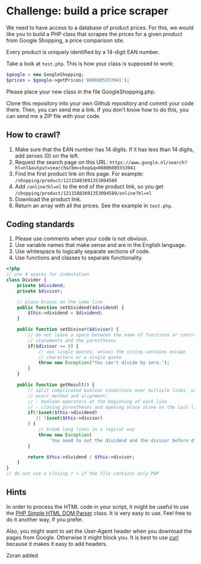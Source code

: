 Challenge: build a price scraper
================================

We need to have access to a database of product prices. For this, we would like
you to build a PHP class that scrapes the prices for a given product from Google
Shopping, a price comparison site.

Every product is uniquely identified by a 14-digit EAN number.

Take a look at `test.php`. This is how your class is supposed to work:

```php
$google = new GoogleShopping;
$prices = $google->getPrices('8806085553941');
```

Please place your new class in the file GoogleShopping.php.

Clone this repository into your own Github repository and commit your code
there. Then, you can send me a link. If you don't know how to do this, you can
send me a ZIP file with your code.

How to crawl?
-------------

1. Make sure that the EAN number has 14 digits. If it has less than 14 digits,
   add zeroes (0) on the left.
1. Request the search page on this URL:
   `https://www.google.nl/search?hl=nl&output=search&tbm=shop&q=08806085553941`
1. Find the first product link on this page. For example:
   `/shopping/product/12115883691353094589`
1. Add `/online?hl=nl` to the end of the product link, so you get
   `/shopping/product/12115883691353094589/online?hl=nl`
1. Download the product link.
1. Return an array with all the prices. See the example in `test.php`.

Coding standards
----------------

1. Please use comments when your code is not obvious.
1. Use variable names that make sense and are in the English language.
1. Use whitespace to logically separate sections of code.
1. Use functions and classes to separate functionality.

```php
<?php
// use 4 spaces for indentation
class Divider {
    private $dividend;
    private $divisor;

    // place braces on the same line
    public function setDividend($dividend) {
        $this->dividend = $dividend;
    }

    public function setDivisor($divisor) {
        // do not leave a space between the name of functions or control
        // statements and the parentheses
        if($divisor == 0) {
            // use single quotes, unless the string contains escape
            // characters or a single quote
            throw new Exception("You can't divide by zero.");
        }
    }

    public function getResult() {
        // split complicated boolean conditions over multiple lines, using this
        // exact method and alignment:
        // - boolean operators at the beginning of each line
        // - closing parentheses and opening brace alone on the last line
        if(!isset($this->dividend)
           || !isset($this->divisor)
        ) {
            // break long lines in a logical way
            throw new Exception(
                'You need to set the dividend and the divisor before dividing.');
        }

        return $this->dividend / $this->divisor;
    }
}
// do not use a closing ? > if the file contains only PHP
```

Hints
-----

In order to process the HTML code in your script, it might be useful to use the
[PHP Simple HTML DOM Parser](http://simplehtmldom.sourceforge.net/) class. It is
very easy to use. Feel free to do it another way, if you prefer.

Also, you might want to set the User-Agent header when you download the pages
from Google. Otherwise it might block you. It is best to use
[curl](http://php.net/curl) because it makes it easy to add headers.

Zoran added